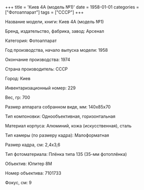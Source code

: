 +++
title = 'Киев 4А (модель №1)'
date = 1958-01-01
categories = ["Фотоаппарат"]
tags = ["СССР"]
+++

Название модели, книги: Киев 4А (модель №1)

Бренд, издательство, фабрика, завод: Арсенал

Категория: Фотоаппарат

Год производства, начало выпуска модели: 1958

Окончание производства: 1974

Страна производитель: СССР

Город: Киев

Инвентаризационный номер: 229

Вес, гр: 700

Размер аппарата  собранном виде, мм: 140х85х70

Тип компоновки: Однообъективная, горизонтальная

Материал корпуса: Алюминий, кожа (искусственная), сталь

Тип камеры (по размеру кадра): Малоформатная

Размер кадра, см: 2,4x3,6

Тип фотоматериала: Плёнка типа 135 (35-мм фотоплёнка)

Объектив: Юпитер 8М

Номер объектива: 7101733

Фокус, см: 9

